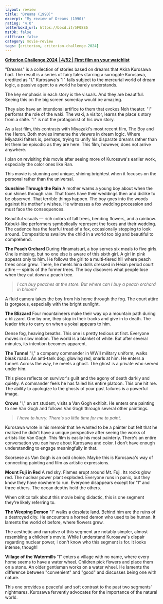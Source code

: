 ```yaml
---
layout: review
title: "Dreams (1990)"
excerpt: "My review of Dreams (1990)"
rating: "4.0"
letterboxd_url: https://boxd.it/5F08S5
mst3k: false
rifftrax: false
category: movie-review
tags: [criterion, criterion-challenge-2024]
---
```


<b><a href="https://letterboxd.com/blrobin2/list/criterion-challenge-2024/detail/">Criterion Challenge 2024 | 4/52 | First film on your watchlist</a></b>

"Dreams" is a collection of stories based on dreams that Akira Kurosawa had. The result is a series of fairy tales starring a surrogate Kurosawa, credited as "I." Kurosawa's "I" falls subject to the mercurial world of dream logic, a passive agent to a world he barely understands.

The key emphasis in each story is the visuals. And they are beautiful. Seeing this on the big screen someday would be amazing.

They also have an intentional artifice to them that evokes Noh theater. "I" performs the role of the waki. The waki, a visitor, learns the place's story from a shite. "I" is not the protagonist of his own story.

As a last film, this contrasts with Miyazaki's most recent film, The Boy and the Heron. Both movies immerse the viewers in dream logic. Where Miyazaki falters is, perhaps, trying to unify his disparate dreams rather than let them be episodic as they are here. This film, however, does not arrive anywhere.

I plan on revisiting this movie after seeing more of Kurosawa's earlier work, especially the color ones like Ran.

This movie is stunning and unique, shining brightest when it focuses on the personal rather than the universal.

<b>Sunshine Through the Rain</b>
A mother warns a young boy about when the sun shines through rain. That foxes have their weddings then and dislike to be observed. That terrible things happen. The boy goes into the woods against his mother's wishes. He witnesses a fox wedding procession and must face the consequences.

Beautiful visuals — rich colors of tall trees, bending flowers, and a rainbow. Kabuki-like performers symbolically represent the foxes and their wedding. The cadence has the fearful tread of a fox, occasionally stopping to look around. Compositions swallow the child in a world too big and beautiful to comprehend.

<b>The Peach Orchard</b>
During Hinamatsuri, a boy serves six meals to five girls. One is missing, but no one else is aware of this sixth girl. A girl in pink appears only to him. He follows the girl to a multi-tiered hill where peach trees once grew. There, he meets hina dolls dressed in Heian period court attire — spirits of the former trees. The boy discovers what people lose when they cut down a peach tree.

<blockquote><i>I can buy peaches at the store. But where can I buy a peach orchard in bloom?</i></blockquote>

A fluid camera takes the boy from his home through the fog. The court attire is gorgeous, especially with the bright sunlight.

<b>The Blizzard</b>
Four mountaineers make their way up a mountain path during a blizzard. One by one, they stop in their tracks and give in to death. The leader tries to carry on when a yokai appears to him.

Dense fog, heaving breaths. This one is pretty tedious at first. Everyone moves in slow motion. The world is a blanket of white. But after several minutes, its intention becomes apparent.

<b>The Tunnel</b>
"I," a company commander in WWII military uniform, walks bleak roads. An anti-tank dog, glowing red, snarls at him. He enters a tunnel. Across the way, he meets a ghost. The ghost is a private who served under him.

This piece reflects on survivor's guilt and the agony of death darkly and quietly. A commander feels he has failed his entire platoon. This one hit me. The ability to apologize to the ghosts of your past failures is a powerful image.

<b>Crows</b>
"I," an art student, visits a Van Gogh exhibit. He enters one painting to see Van Gogh and follows Van Gogh through several other paintings.

<blockquote><i>I have to hurry. There's so little time for me to paint.</i></blockquote>

Kurosawa wrote in his memoir that he wanted to be a painter but felt that he realized he didn't have a unique perspective after seeing the works of artists like Van Gogh. This film is easily his most painterly. There's an entire conversation you can have about Kurosawa and color. I don't have enough understanding to engage meaningfully in that.

Scorsese as Van Gogh is an odd choice. Maybe this is Kurosawa's way of connecting painting and film as artistic expressions.

<b>Mount Fuji in Red</b>
A red sky. Flames erupt around Mt. Fuji. Its rocks glow red. The nuclear power plant exploded. Everyone runs in panic, but they know they have nowhere to run. Everyone disappears except for "I" and three others. The ocean depths hold the others.

When critics talk about this movie being didactic, this is one segment they're likely referring to.

<b>The Weeping Demon</b>
"I" walks a desolate land. Behind him are the ruins of a destroyed city. He encounters a horned demon who used to be human. It laments the world of before, where flowers grew.

The aesthetic and narrative of this segment are notably simpler, almost resembling a children's movie. While I understand Kurosawa's dispair regarding nuclear power, I don't know who this segment is for. It looks intense, though!

<b>Village of the Watermills</b>
"I" enters a village with no name, where every home seems to have a water wheel. Children pick flowers and place them on a stone. An older gentleman works on a water wheel. He laments the difference between "convenient" and "good" and discusses being one with nature.

This one provides a peaceful and soft contrast to the past two segments' nightmares. Kurosawa fervently advocates for the importance of the natural world.

